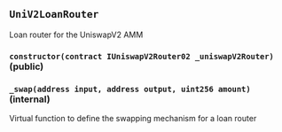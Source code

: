 ## `UniV2LoanRouter`



Loan router for the UniswapV2 AMM


### `constructor(contract IUniswapV2Router02 _uniswapV2Router)` (public)





### `_swap(address input, address output, uint256 amount)` (internal)



Virtual function to define the swapping mechanism for a loan router





